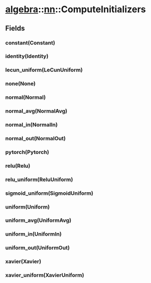 # [algebra](/libs/algebra/)::[nn](/libs/algebra/nn/)::ComputeInitializers

## Fields

### constant(Constant)

### identity(Identity)

### lecun_uniform(LeCunUniform)

### none(None)

### normal(Normal)

### normal_avg(NormalAvg)

### normal_in(NormalIn)

### normal_out(NormalOut)

### pytorch(Pytorch)

### relu(Relu)

### relu_uniform(ReluUniform)

### sigmoid_uniform(SigmoidUniform)

### uniform(Uniform)

### uniform_avg(UniformAvg)

### uniform_in(UniformIn)

### uniform_out(UniformOut)

### xavier(Xavier)

### xavier_uniform(XavierUniform)
